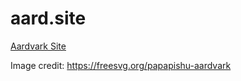 # aard.site

[Aardvark Site](http://aard.site)

Image credit:  https://freesvg.org/papapishu-aardvark
